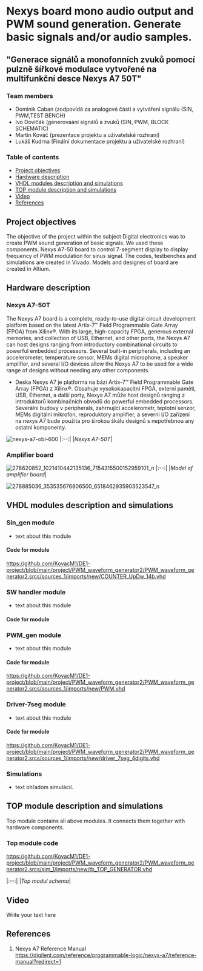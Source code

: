 # Nexys board mono audio output and PWM sound generation. Generate basic signals and/or audio samples.
## "Generace signálů a monofonních zvuků pomocí pulzně šířkové modulace vytvořené na multifunkční desce Nexys A7 50T"

### Team members

* Dominik Caban (zodpovídá za analogové části a vytváření signálu (SIN, PWM,TEST BENCH)
* Ivo Dovičák (generovaání signálů a zvuků (SIN, PWM, BLOCK SCHEMATIC)
* Martin Kováč (prezentace projektu a uživatelské rozhraní)
* Lukáš Kudrna (Finální dokumentace projektu a uživatelské rozhraní)

### Table of contents

* [Project objectives](#objectives)
* [Hardware description](#hardware)
* [VHDL modules description and simulations](#modules)
* [TOP module description and simulations](#top)
* [Video](#video)
* [References](#references)

<a name="objectives"></a>

## Project objectives

The objective of the project within the subject Digital electronics was to create PWM sound generation of basic signals. We used these components. Nexys A7-50 board to control 7-segment display to display frequency of PWM modulation for sinus signal. The codes, testbenches and simulations are created in Vivado. Models and designes of board are created in Altium.

<a name="hardware"></a>

## Hardware description
### Nexys A7-50T
The Nexys A7 board is a complete, ready-to-use digital circuit development platform based on the latest Artix-7™ Field Programmable Gate Array (FPGA) from Xilinx®.  With its large, high-capacity FPGA, generous external memories, and collection of USB, Ethernet, and other ports, the Nexys A7 can host designs ranging from introductory combinational circuits to powerful embedded processors. Several built-in peripherals, including an accelerometer, temperature sensor, MEMs digital microphone, a speaker amplifier, and several I/O devices allow the Nexys A7 to be used for a wide range of designs without needing any other components.

- Deska Nexys A7 je platforma na bázi Artix-7™ Field Programmable Gate Array (FPGA) z Xilinx®. Obsahuje vysokokapacitní FPGA, externí paměti, USB, Ethernet, a další porty, Nexys A7 může host designů ranging z introduktorů kombinačních obvodů do powerful embedded processors. Severální budovy v peripherals, zahrnující accelerometr, teplotní senzor, MEMs digitální mikrofon, reproduktory amplifier, a severní I/O zařízení na nexys A7 bude použita pro širokou škálu designů s nepotřebnou any ostatní komponenty.

![nexys-a7-obl-600](https://user-images.githubusercontent.com/99388246/165694448-dfccf257-62a9-4c5e-bb68-ceab544a98f1.png)
|:--:| 
|*Nexys A7-50T*|

### Amplifier board
![278620852_1021410442135136_7154315500152959101_n](https://user-images.githubusercontent.com/99388246/165693223-0a94e4e5-78b2-440c-bc23-228c8eb99cf3.png)
|:--:| 
|*Model of amplifier board*|

![278885036_353535676806500_6518462935903523547_n](https://user-images.githubusercontent.com/99388246/165693208-ae4fd1d9-7659-4385-9e47-1a015b2743d0.png)

<a name="modules"></a>

## VHDL modules description and simulations



### Sin_gen module

- text about this module



#### Code for module
https://github.com/KovacM1/DE1-project/blob/main/project/PWM_waveform_generator2/PWM_waveform_generator2.srcs/sources_1/imports/new/COUNTER_UpDw_14b.vhd


### SW handler module

- text about this module

#### Code for module


### PWM_gen module

- text about this module

#### Code for module
https://github.com/KovacM1/DE1-project/blob/main/project/PWM_waveform_generator2/PWM_waveform_generator2.srcs/sources_1/imports/new/PWM.vhd


### Driver-7seg module

- text about this module

#### Code for module
https://github.com/KovacM1/DE1-project/blob/main/project/PWM_waveform_generator2/PWM_waveform_generator2.srcs/sources_1/imports/new/driver_7seg_4digits.vhd

### Simulations
- text ohľadom simulácií.


<a name="top"></a>

## TOP module description and simulations

Top module contains all above modules. It connects them together with hardware components.

### Top module code 
https://github.com/KovacM1/DE1-project/blob/main/project/PWM_waveform_generator2/PWM_waveform_generator2.srcs/sim_1/imports/new/tb_TOP_GENERATOR.vhd

|:--:| 
|*Top modul schema*|

<a name="video"></a>

## Video

Write your text here

<a name="references"></a>

## References

1. Nexys A7 Reference Manual https://digilent.com/reference/programmable-logic/nexys-a7/reference-manual?redirect=1

